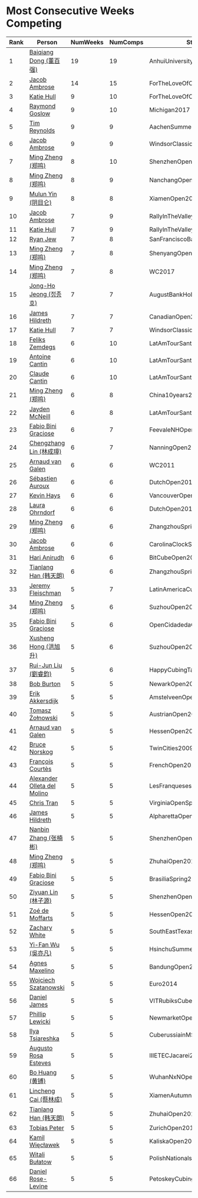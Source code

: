 # **Most Consecutive Weeks Competing**

|Rank|Person|NumWeeks|NumComps|StartComp|EndComp
|--|--|--|--|--|--|
|1|[Baiqiang Dong (董百强)](https://www.worldcubeassociation.org/persons/2008DONG06)|19|19|AnhuiUniversitySmartOpen2017|WC2017
|2|[Jacob Ambrose](https://www.worldcubeassociation.org/persons/2010AMBR01)|14|15|ForTheLoveOfCubing2017|CrossroadsCubingSpring2017
|3|[Katie Hull](https://www.worldcubeassociation.org/persons/2010HULL01)|9|10|ForTheLoveOfCubing2017|RocketCity2017
|4|[Raymond Goslow](https://www.worldcubeassociation.org/persons/2014GOSL01)|9|10|Michigan2017|FMCAmericas2017
|5|[Tim Reynolds](https://www.worldcubeassociation.org/persons/2005REYN01)|9|9|AachenSummer2012|SJCSummer2012
|6|[Jacob Ambrose](https://www.worldcubeassociation.org/persons/2010AMBR01)|9|9|WindsorClassic2017|Michigan2017
|7|[Ming Zheng (郑鸣)](https://www.worldcubeassociation.org/persons/2009ZHEN11)|8|10|ShenzhenOpen2015|ShanghaiSummerOpen2015
|8|[Ming Zheng (郑鸣)](https://www.worldcubeassociation.org/persons/2009ZHEN11)|8|9|NanchangOpen2016|Singapore3332016
|9|[Mulun Yin (阴目仑)](https://www.worldcubeassociation.org/persons/2009YINM01)|8|8|XiamenOpen2017|QuanzhouOpen2017
|10|[Jacob Ambrose](https://www.worldcubeassociation.org/persons/2010AMBR01)|7|9|RallyInTheValley2017|FMCAmericas2017
|11|[Katie Hull](https://www.worldcubeassociation.org/persons/2010HULL01)|7|9|RallyInTheValley2017|FMCAmericas2017
|12|[Ryan Jew](https://www.worldcubeassociation.org/persons/2008JEWR01)|7|8|SanFranciscoBayOpen2017|BerkeleyFall2017
|13|[Ming Zheng (郑鸣)](https://www.worldcubeassociation.org/persons/2009ZHEN11)|7|8|ShenyangOpen2016|FuzhouOpen2016
|14|[Ming Zheng (郑鸣)](https://www.worldcubeassociation.org/persons/2009ZHEN11)|7|8|WC2017|HongKongOpen2017
|15|[Jong-Ho Jeong (정종호)](https://www.worldcubeassociation.org/persons/2008JONG03)|7|7|AugustBankHolidayCompetition2015|KoreanKAISTstyle2015
|16|[James Hildreth](https://www.worldcubeassociation.org/persons/2009HILD01)|7|7|CanadianOpen2015|GreatLakes2015
|17|[Katie Hull](https://www.worldcubeassociation.org/persons/2010HULL01)|7|7|WindsorClassic2017|ClassicCitySummer2017
|18|[Feliks Zemdegs](https://www.worldcubeassociation.org/persons/2009ZEMD01)|6|10|LatAmTourSantiago2017|WC2017
|19|[Antoine Cantin](https://www.worldcubeassociation.org/persons/2010CANT02)|6|10|LatAmTourSantiago2017|WC2017
|20|[Claude Cantin](https://www.worldcubeassociation.org/persons/2012CANT01)|6|10|LatAmTourSantiago2017|WC2017
|21|[Ming Zheng (郑鸣)](https://www.worldcubeassociation.org/persons/2009ZHEN11)|6|8|China10years2017|ZhongshanOpen2017
|22|[Jayden McNeill](https://www.worldcubeassociation.org/persons/2012MCNE01)|6|8|LatAmTourSantiago2017|WC2017
|23|[Fabio Bini Graciose](https://www.worldcubeassociation.org/persons/2010GRAC02)|6|7|FeevaleNHOpen2017|PortoAlegreOpen2017
|24|[Chengzhang Lin (林成璋)](https://www.worldcubeassociation.org/persons/2013LINC02)|6|7|NanningOpen2013|WuxiOpen2013
|25|[Arnaud van Galen](https://www.worldcubeassociation.org/persons/2006GALE01)|6|6|WC2011|SpolsOpen2011
|26|[Sébastien Auroux](https://www.worldcubeassociation.org/persons/2008AURO01)|6|6|DutchOpen2013|GermanNationals2013
|27|[Kevin Hays](https://www.worldcubeassociation.org/persons/2009HAYS01)|6|6|VancouverOpenSummer2017|WC2017
|28|[Laura Ohrndorf](https://www.worldcubeassociation.org/persons/2009OHRN01)|6|6|DutchOpen2013|GermanNationals2013
|29|[Ming Zheng (郑鸣)](https://www.worldcubeassociation.org/persons/2009ZHEN11)|6|6|ZhangzhouSpring2017|NanningOpen2017
|30|[Jacob Ambrose](https://www.worldcubeassociation.org/persons/2010AMBR01)|6|6|CarolinaClockStravaganza2017|HendersonvilleWinter2018
|31|[Hari Anirudh](https://www.worldcubeassociation.org/persons/2013ANIR01)|6|6|BitCubeOpen2017|TathvaCubeOpen2017
|32|[Tianlang Han (韩天朗)](https://www.worldcubeassociation.org/persons/2014HANT01)|6|6|ZhangzhouSpring2017|XiamenOpen2017
|33|[Jeremy Fleischman](https://www.worldcubeassociation.org/persons/2005FLEI01)|5|7|LatinAmericaCubingTourCochab2017|WC2017
|34|[Ming Zheng (郑鸣)](https://www.worldcubeassociation.org/persons/2009ZHEN11)|5|6|SuzhouOpen2014|CrossstraitCubing2014
|35|[Fabio Bini Graciose](https://www.worldcubeassociation.org/persons/2010GRAC02)|5|6|OpenCidadedaCrianca2016|Capivara2016
|36|[Xusheng Hong (洪旭升)](https://www.worldcubeassociation.org/persons/2010HONG07)|5|6|SuzhouOpen2014|CrossstraitCubing2014
|37|[Rui-Jun Liu (劉睿鈞)](https://www.worldcubeassociation.org/persons/2011LIUR02)|5|6|HappyCubingTaiwan2016|ACARO2016
|38|[Bob Burton](https://www.worldcubeassociation.org/persons/2003BURT01)|5|5|NewarkOpen2008|CarnegieMellonFall2008
|39|[Erik Akkersdijk](https://www.worldcubeassociation.org/persons/2005AKKE01)|5|5|AmstelveenOpen2011|CachanOpen2011
|40|[Tomasz Żołnowski](https://www.worldcubeassociation.org/persons/2005ZOLN01)|5|5|AustrianOpen2010|PolishNationals2010
|41|[Arnaud van Galen](https://www.worldcubeassociation.org/persons/2006GALE01)|5|5|HessenOpen2012|TwenteOpen2012
|42|[Bruce Norskog](https://www.worldcubeassociation.org/persons/2006NORS01)|5|5|TwinCities2009|OhioOpen2009
|43|[François Courtès](https://www.worldcubeassociation.org/persons/2008COUR01)|5|5|FrenchOpen2011|DanishOpen2011
|44|[Alexander Olleta del Molino](https://www.worldcubeassociation.org/persons/2008OLLE01)|5|5|LesFranquesesOpen2017|IrunaOpen2017
|45|[Chris Tran](https://www.worldcubeassociation.org/persons/2008TRAN02)|5|5|VirginiaOpenSpring2016|MITSpring2016
|46|[James Hildreth](https://www.worldcubeassociation.org/persons/2009HILD01)|5|5|AlpharettaOpen2016|MinnesotaCubeMelt2016
|47|[Nanbin Zhang (张楠彬)](https://www.worldcubeassociation.org/persons/2009ZHAN52)|5|5|ShenzhenOpen2015|WuxiOpen2015
|48|[Ming Zheng (郑鸣)](https://www.worldcubeassociation.org/persons/2009ZHEN11)|5|5|ZhuhaiOpen2017|BeijingOpen2017
|49|[Fabio Bini Graciose](https://www.worldcubeassociation.org/persons/2010GRAC02)|5|5|BrasiliaSpring2015|FortalezaOpen2015
|50|[Ziyuan Lin (林子源)](https://www.worldcubeassociation.org/persons/2010LINZ03)|5|5|ShenzhenOpen2015|WuxiOpen2015
|51|[Zoé de Moffarts](https://www.worldcubeassociation.org/persons/2010MOFF02)|5|5|HessenOpen2012|TwenteOpen2012
|52|[Zachary White](https://www.worldcubeassociation.org/persons/2010WHIT05)|5|5|SouthEastTexasOpen2018|HowdyPartner2018
|53|[Yi-Fan Wu (吳亦凡)](https://www.worldcubeassociation.org/persons/2010WUIF01)|5|5|HsinchuSummerOpen2015|TwistingFingers2015
|54|[Agnes Maxelino](https://www.worldcubeassociation.org/persons/2011MAXE01)|5|5|BandungOpen2012|SurabayaCubeDay2012
|55|[Wojciech Szatanowski](https://www.worldcubeassociation.org/persons/2011SZAT01)|5|5|Euro2014|BigCubeKrasnik2014
|56|[Daniel James](https://www.worldcubeassociation.org/persons/2012JAME04)|5|5|VITRubiksCubeChallenge2017|IndianCubeChallenge2017
|57|[Phillip Lewicki](https://www.worldcubeassociation.org/persons/2012LEWI01)|5|5|NewmarketOpen2017|WC2017
|58|[Ilya Tsiareshka](https://www.worldcubeassociation.org/persons/2012TERE01)|5|5|CuberussiainMSK2017|SPBEasterOpen2017
|59|[Augusto Rosa Esteves](https://www.worldcubeassociation.org/persons/2013ESTE02)|5|5|IIIETECJacarei2017|IICUBIFMA2017
|60|[Bo Huang (黄镈)](https://www.worldcubeassociation.org/persons/2013HUAN16)|5|5|WuhanNxNOpen2017|ChaozhouOpen2017
|61|[Lincheng Cai (蔡林成)](https://www.worldcubeassociation.org/persons/2014CAIL01)|5|5|XiamenAutumn2017|NanchangOpen2017
|62|[Tianlang Han (韩天朗)](https://www.worldcubeassociation.org/persons/2014HANT01)|5|5|ZhuhaiOpen2017|BeijingOpen2017
|63|[Tobias Peter](https://www.worldcubeassociation.org/persons/2014PETE03)|5|5|ZurichOpen2017|SuisseToyFastFingers2017
|64|[Kamil Więcławek](https://www.worldcubeassociation.org/persons/2014WICA01)|5|5|KaliskaOpen2014|PLSGdansk2014
|65|[Witali Bułatow](https://www.worldcubeassociation.org/persons/2015BUAT01)|5|5|PolishNationals2017|CFLSantaClausCubeRace2017
|66|[Daniel Rose-Levine](https://www.worldcubeassociation.org/persons/2015ROSE01)|5|5|PetoskeyCubing2016|FantasticManhattan2016
